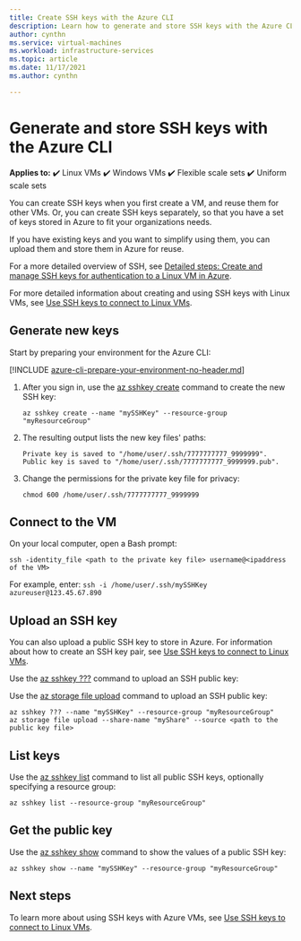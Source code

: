 ```yaml
---
title: Create SSH keys with the Azure CLI
description: Learn how to generate and store SSH keys with the Azure CLI for connecting to Linux VMs.
author: cynthn
ms.service: virtual-machines
ms.workload: infrastructure-services
ms.topic: article
ms.date: 11/17/2021
ms.author: cynthn

---
```


# Generate and store SSH keys with the Azure CLI

**Applies to:** :heavy_check_mark: Linux VMs :heavy_check_mark: Windows VMs :heavy_check_mark: Flexible scale sets :heavy_check_mark: Uniform scale sets

You can create SSH keys when you first create a VM, and reuse them for other VMs. Or, you can create SSH keys separately, so that you have a set of keys stored in Azure to fit your organizations needs. 

If you have existing keys and you want to simplify using them, you can upload them and store them in Azure for reuse.

For a more detailed overview of SSH, see [Detailed steps: Create and manage SSH keys for authentication to a Linux VM in Azure](./linux/create-ssh-keys-detailed.md).

For more detailed information about creating and using SSH keys with Linux VMs, see [Use SSH keys to connect to Linux VMs](./linux/ssh-from-windows.md).

## Generate new keys

Start by preparing your environment for the Azure CLI:

[!INCLUDE [azure-cli-prepare-your-environment-no-header.md](../../includes/azure-cli-prepare-your-environment-no-header.md)]

1. After you sign in, use the [az sshkey create](/cli/azure/sshkey#az_sshkey_create) command to create the new SSH key:

    ```azurecli
    az sshkey create --name "mySSHKey" --resource-group "myResourceGroup"
   ```

1. The resulting output lists the new key files' paths:

    ```azurecli
    Private key is saved to "/home/user/.ssh/7777777777_9999999".
    Public key is saved to "/home/user/.ssh/7777777777_9999999.pub".
   ```

1. Change the permissions for the private key file for privacy:

    ```azurecli
    chmod 600 /home/user/.ssh/7777777777_9999999
    ```

## Connect to the VM

On your local computer, open a Bash prompt:

```azurecli
ssh -identity_file <path to the private key file> username@<ipaddress of the VM>
```

For example, enter: `ssh -i /home/user/.ssh/mySSHKey azureuser@123.45.67.890`

## Upload an SSH key

You can also upload a public SSH key to store in Azure. For information about how to create an SSH key pair, see [Use SSH keys to connect to Linux VMs](./linux/ssh-from-windows.md).

Use the [az sshkey ???](/cli/azure/sshkey#az_sshkey_???) command to upload an SSH public key:

Use the [az storage file upload](/cli/azure/storage/file#az_storage_file_upload) command to upload an SSH public key:

```azurecli
az sshkey ??? --name "mySSHKey" --resource-group "myResourceGroup"
az storage file upload --share-name "myShare" --source <path to the public key file>
```

## List keys

Use the [az sshkey list](/cli/azure/sshkey#az_sshkey_list) command to list all public SSH keys, optionally specifying a resource group:

```azurecli
az sshkey list --resource-group "myResourceGroup"
```

## Get the public key

Use the [az sshkey show](/cli/azure/sshkey#az_sshkey_show) command to show the values of a public SSH key:

```azurecli
az sshkey show --name "mySSHKey" --resource-group "myResourceGroup"
```

## Next steps

To learn more about using SSH keys with Azure VMs, see [Use SSH keys to connect to Linux VMs](./linux/ssh-from-windows.md).
